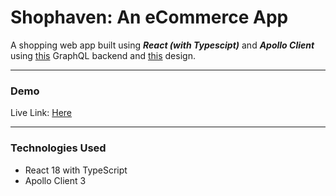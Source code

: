 # Shophaven: An eCommerce App

A shopping web app built using **_React (with Typescipt)_** and **_Apollo Client_** using [this](https://github.com/scandiweb/junior-react-endpoint) GraphQL backend and [this](https://www.figma.com/file/TtRuVAtsjMhKHZ1OndRx9Z/Junior-Frontend-Test-Designs-Public-Copy) design.

---

### Demo

Live Link: [Here](https://tamirkifle.github.io/ecommerce-shop)

---

### Technologies Used

- React 18 with TypeScript
- Apollo Client 3
